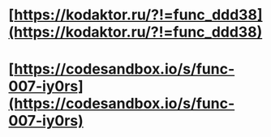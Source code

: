 # [https://kodaktor.ru/?!=func_ddd38](https://kodaktor.ru/?!=func_ddd38)

# [https://codesandbox.io/s/func-007-iy0rs](https://codesandbox.io/s/func-007-iy0rs)